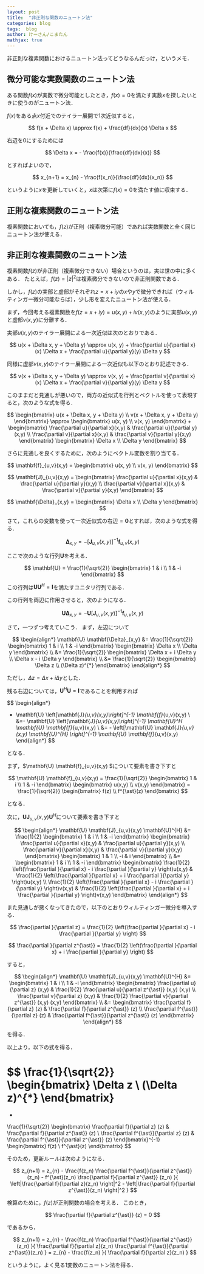 ```yaml
---
layout: post
title:  "非正則な関数のニュートン法"
categories: blog
tags:  blog
author: けーさん/こまたん
mathjax: true
---
```


非正則な複素関数におけるニュートン法ってどうなるんだっけ，というメモ．


<!--more-->

## 微分可能な実数関数のニュートン法

ある関数$f(x)$が実数で微分可能としたとき，$f(x)=0$を満たす実数$x$を探したいときに使うのがニュートン法．

$f(x)$をある点$x$付近でのテイラー展開で1次近似すると，

$$
f(x + \Delta x) \approx f(x) + \frac{df}{dx}(x) \Delta x
$$

右辺を0にするためには

$$
\Delta x = - \frac{f(x)}{\frac{df}{dx}(x)}
$$

とすればよいので，

$$
x_{n+1} = x_{n} - \frac{f(x_n)}{\frac{df}{dx}(x_n)}
$$



というように$x$を更新していくと，$x$は次第に$f(x)=0$を満たす値に収束する．


## 正則な複素関数のニュートン法

複素関数においても，$f(z)$が正則（複素微分可能）であれば実数関数と全く同じニュートン法が使える．


## 非正則な複素関数のニュートン法

複素関数$f(z)$が非正則（複素微分できない）場合というのは，実は世の中に多くある．
たとえば，$f(z)=|z|^2$は複素微分できないので非正則関数である．

しかし，$f(z)$の実部と虚部がそれぞれ$z=x+iy$の$x$や$y$で微分できれば（ウィルティンガー微分可能ならば），少し形を変えたニュートン法が使える．

まず，今回考える複素関数を$f(z=x+iy)=u(x,y)+iv(x,y)$のように実部$u(x,y)$と虚部$v(x,y)$に分離する．

実部$u(x,y)$のテイラー展開による一次近似は次のとおりである．

$$
u(x + \Delta x, y + \Delta y) \approx u(x, y) + \frac{\partial u}{\partial x}(x) \Delta x + \frac{\partial u}{\partial y}(y) \Delta y
$$

同様に虚部$v(x,y)$のテイラー展開による一次近似も以下のとおり記述できる．

$$
v(x + \Delta x, y + \Delta y) \approx v(x, y) + \frac{\partial v}{\partial x}(x) \Delta x + \frac{\partial v}{\partial y}(y) \Delta y
$$

このままだと見通しが悪いので，両方の近似式を行列とベクトルを使って表現すると，次のような式を得る．

$$
\begin{bmatrix}
u(x + \Delta x, y + \Delta y) \\
v(x + \Delta x, y + \Delta y)
\end{bmatrix}
\approx
\begin{bmatrix}
u(x, y) \\
v(x, y)
\end{bmatrix}
+
\begin{bmatrix}
\frac{\partial u}{\partial x}(x,y) & \frac{\partial u}{\partial y}(x,y) \\
\frac{\partial v}{\partial x}(x,y) & \frac{\partial v}{\partial y}(x,y)
\end{bmatrix}
\begin{bmatrix}
\Delta x \\
\Delta y
\end{bmatrix}
$$

さらに見通しを良くするために，次のようにベクトル変数を割り当てる．

$$
\mathbf{f}_{u,v}(x,y) = \begin{bmatrix}
u(x, y) \\
v(x, y)
\end{bmatrix}
$$

$$
\mathbf{J}_{u,v}(x,y) = \begin{bmatrix}
\frac{\partial u}{\partial x}(x,y) & \frac{\partial u}{\partial y}(x,y) \\
\frac{\partial v}{\partial x}(x,y) & \frac{\partial v}{\partial y}(x,y)
\end{bmatrix}
$$

$$
\mathbf{\Delta}_{x,y} = \begin{bmatrix}
\Delta x \\
\Delta y
\end{bmatrix}
$$

さて，これらの変数を使って一次近似式の右辺$=\mathbf{0}$とすれば，次のような式を得る．

$$
\mathbf{\Delta}_{x,y}
= -\left[\mathbf{J}_{u,v}(x,y)\right]^{-1} \mathbf{f}_{u,v}(x,y)
$$

ここで次のような行列$\mathbf{U}$を考える．

$$
\mathbf{U} = \frac{1}{\sqrt{2}} \begin{bmatrix}
1 & i \\
1 & -i
\end{bmatrix}
$$

この行列は$\mathbf{U}\mathbf{U}^H = \mathbf{I}$を満たすユニタリ行列である．

この行列を両辺に作用させると，次のようになる．

$$
\mathbf{U} \mathbf{\Delta}_{x,y} 
= - \mathbf{U} \left[\mathbf{J}_{u,v}(x,y)\right]^{-1} \mathbf{f}_{u,v}(x,y)
$$

さて，一つずつ考えていこう．
まず，左辺について

$$
\begin{align*}
\mathbf{U} \mathbf{\Delta}_{x,y} 
&=
\frac{1}{\sqrt{2}}
\begin{bmatrix}
1 & i \\
1 & -i
\end{bmatrix}
\begin{bmatrix}
\Delta x \\
\Delta y
\end{bmatrix} \\
&= \frac{1}{\sqrt{2}}
\begin{bmatrix}
\Delta x + i \Delta y \\
\Delta x - i \Delta y
\end{bmatrix} \\
&= \frac{1}{\sqrt{2}}
\begin{bmatrix}
\Delta z \\
(\Delta z)^{*}
\end{bmatrix}
\end{align*}
$$

ただし，$\Delta z = \Delta x + i \Delta y$とした．

残る右辺については，$\mathbf{U}^H\mathbf{U} = \mathbf{I}$であることを利用すれば

$$
\begin{align*}
- \mathbf{U} \left[\mathbf{J}_{u,v}(x,y)\right]^{-1} \mathbf{f}_{u,v}(x,y)  \\
&=- \mathbf{U} \left[\mathbf{J}_{u,v}(x,y)\right]^{-1} \mathbf{U}^H \mathbf{U} \mathbf{f}_{u,v}(x,y)  \\
&= - \left[\mathbf{U} \mathbf{J}_{u,v}(x,y) \mathbf{U}^{H} \right]^{-1} \mathbf{U} \mathbf{f}_{u,v}(x,y) 
\end{align*}
$$

となる．

まず，$\mathbf{U} \mathbf{f}_{u,v}(x,y) $について要素を書き下すと

$$
\mathbf{U} \mathbf{f}_{u,v}(x,y) = \frac{1}{\sqrt{2}}
\begin{bmatrix}
1 & i \\
1 & -i
\end{bmatrix}
\begin{bmatrix}
u(x,y) \\
v(x,y)
\end{bmatrix} =
\frac{1}{\sqrt{2}}
\begin{bmatrix}
f(z) \\
f^{\ast}(z)
\end{bmatrix}
$$

となる．


次に，$\mathbf{U} \mathbf{J}_{u,v}(x,y) \mathbf{U}^{H}$について要素を書き下すと

$$
\begin{align*}
\mathbf{U} \mathbf{J}_{u,v}(x,y) \mathbf{U}^{H} &= 
\frac{1}{2}
\begin{bmatrix}
1 & i \\
1 & -i
\end{bmatrix}
\begin{bmatrix}
\frac{\partial u}{\partial x}(x,y) & \frac{\partial u}{\partial y}(x,y) \\
\frac{\partial v}{\partial x}(x,y) & \frac{\partial v}{\partial y}(x,y)
\end{bmatrix}
\begin{bmatrix}
1 & 1 \\
-i & i
\end{bmatrix} \\
&= 
\begin{bmatrix}
1 & i \\
1 & -i
\end{bmatrix}
\begin{bmatrix}
\frac{1}{2} \left(\frac{\partial }{\partial x} - i \frac{\partial }{\partial y} \right)u(x,y) & \frac{1}{2} \left(\frac{\partial }{\partial x} + i \frac{\partial }{\partial y} \right)u(x,y) \\
 \frac{1}{2} \left(\frac{\partial }{\partial x} - i \frac{\partial }{\partial y} \right)v(x,y) & \frac{1}{2} \left(\frac{\partial }{\partial x} + i \frac{\partial }{\partial y} \right)v(x,y)
\end{bmatrix}
\end{align*} 
$$

また見通しが悪くなってきたので，以下のとおりウィルティンガー微分を導入する．

$$
\frac{\partial }{\partial z} = \frac{1}{2} \left(\frac{\partial }{\partial x} - i \frac{\partial }{\partial y} \right)
$$

$$
\frac{\partial }{\partial z^{\ast}} = \frac{1}{2} \left(\frac{\partial }{\partial x} + i \frac{\partial }{\partial y} \right)
$$

すると，

$$
\begin{align*}
\mathbf{U} \mathbf{J}_{u,v}(x,y) \mathbf{U}^{H} &= 
\begin{bmatrix}
1 & i \\
1 & -i
\end{bmatrix}
\begin{bmatrix}
\frac{\partial u}{\partial z} (x,y) & \frac{1}{2} \frac{\partial u}{\partial z^{\ast}} (x,y) (x,y) \\
 \frac{\partial v}{\partial z} (x,y) & \frac{1}{2} \frac{\partial v}{\partial z^{\ast}} (x,y) (x,y)
\end{bmatrix} \\
&=
\begin{bmatrix}
\frac{\partial f}{\partial z} (z) & \frac{\partial f}{\partial z^{\ast}} (z) \\
 \frac{\partial f^{\ast}}{\partial z} (z) & \frac{\partial f^{\ast}}{\partial z^{\ast}} (z)
\end{bmatrix}
\end{align*}
$$

を得る．

以上より，以下の式を得る．


$$
\frac{1}{\sqrt{2}}
\begin{bmatrix}
\Delta z \\
(\Delta z)^{*}
\end{bmatrix}
=
- 
\frac{1}{\sqrt{2}}
\begin{bmatrix}
\frac{\partial f}{\partial z} (z) & \frac{\partial f}{\partial z^{\ast}} (z) \\
 \frac{\partial f^{\ast}}{\partial z} (z) & \frac{\partial f^{\ast}}{\partial z^{\ast}} (z)
\end{bmatrix}^{-1}
\begin{bmatrix}
f(z) \\
f^{\ast}(z)
\end{bmatrix}
$$

そのため，更新ルールは次のようになる．

$$
z_{n+1} = z_{n} - \frac{f(z_n) \frac{\partial f^{\ast}}{\partial z^{\ast}}(z_n) - f^{\ast}(z_n) \frac{\partial f}{\partial z^{\ast}} (z_n) }{ \left|\frac{\partial f}{\partial z}(z_n) \right|^2 - \left|\frac{\partial f}{\partial z^{\ast}}(z_n) \right|^2 } 
$$

検算のために，$f(z)$が正則関数の場合を考える．
このとき，

$$
\frac{\partial f}{\partial z^{\ast}} (z) = 0
$$

であるから，

$$
z_{n+1} = z_{n} - \frac{f(z_n) \frac{\partial f^{\ast}}{\partial z^{\ast}}(z_n) }{ \frac{\partial f}{\partial z}(z_n) \frac{\partial f^{\ast}}{\partial z^{\ast}}(z_n) } = z_{n} - \frac{f(z_n) }{ \frac{\partial f}{\partial z}(z_n) }
$$

というように，よく見る1変数のニュートン法を得る．
